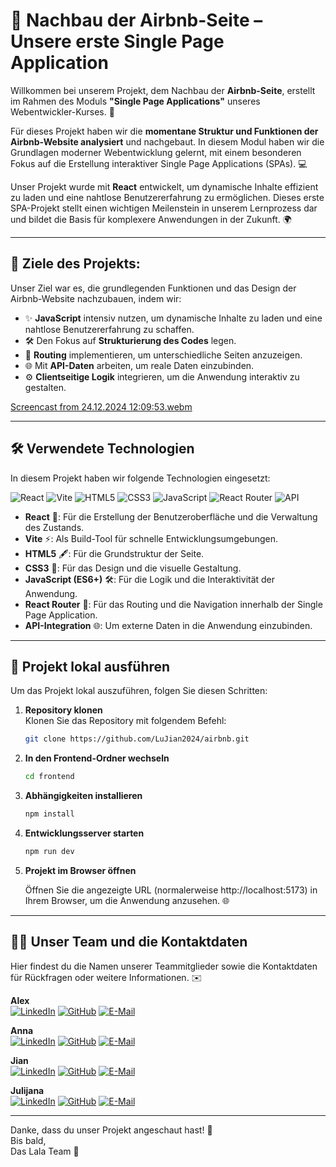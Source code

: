
# 🌟 Nachbau der Airbnb-Seite – Unsere erste Single Page Application

Willkommen bei unserem Projekt, dem Nachbau der **Airbnb-Seite**, erstellt im Rahmen des Moduls **"Single Page Applications"** unseres Webentwickler-Kurses. 🚀

Für dieses Projekt haben wir die **momentane Struktur und Funktionen der Airbnb-Website analysiert** und nachgebaut. In diesem Modul haben wir die Grundlagen moderner Webentwicklung gelernt, mit einem besonderen Fokus auf die Erstellung interaktiver Single Page Applications (SPAs). 💻

Unser Projekt wurde mit **React** entwickelt, um dynamische Inhalte effizient zu laden und eine nahtlose Benutzererfahrung zu ermöglichen. Dieses erste SPA-Projekt stellt einen wichtigen Meilenstein in unserem Lernprozess dar und bildet die Basis für komplexere Anwendungen in der Zukunft. 🌍

---

## 🔑 Ziele des Projekts:
Unser Ziel war es, die grundlegenden Funktionen und das Design der Airbnb-Website nachzubauen, indem wir:
- ✨ **JavaScript** intensiv nutzen, um dynamische Inhalte zu laden und eine nahtlose Benutzererfahrung zu schaffen.
- 🛠️ Den Fokus auf **Strukturierung des Codes** legen.
- 🔄 **Routing** implementieren, um unterschiedliche Seiten anzuzeigen.
- 🌐 Mit **API-Daten** arbeiten, um reale Daten einzubinden.
- ⚙️ **Clientseitige Logik** integrieren, um die Anwendung interaktiv zu gestalten.


[Screencast from 24.12.2024 12:09:53.webm](https://github.com/user-attachments/assets/6066476b-d1da-4d06-aaf1-16c814c40009)

---

## 🛠️ Verwendete Technologien

In diesem Projekt haben wir folgende Technologien eingesetzt:

![React](https://img.shields.io/badge/React-20232A?style=for-the-badge&logo=react&logoColor=61DAFB)
![Vite](https://img.shields.io/badge/Vite-646CFF?style=for-the-badge&logo=vite&logoColor=white)
![HTML5](https://img.shields.io/badge/HTML5-E34F26?style=for-the-badge&logo=html5&logoColor=white)
![CSS3](https://img.shields.io/badge/CSS3-1572B6?style=for-the-badge&logo=css3&logoColor=white)
![JavaScript](https://img.shields.io/badge/JavaScript-F7DF1E?style=for-the-badge&logo=javascript&logoColor=black)
![React Router](https://img.shields.io/badge/React_Router-CA4245?style=for-the-badge&logo=react-router&logoColor=white)
![API](https://img.shields.io/badge/API_Integration-1E90FF?style=for-the-badge&logo=api&logoColor=white)


- **React** 🌟: Für die Erstellung der Benutzeroberfläche und die Verwaltung des Zustands.
- **Vite** ⚡: Als Build-Tool für schnelle Entwicklungsumgebungen.
- **HTML5** 🖋️: Für die Grundstruktur der Seite.
- **CSS3** 🎨: Für das Design und die visuelle Gestaltung.
- **JavaScript (ES6+)** 🛠️: Für die Logik und die Interaktivität der Anwendung.
- **React Router** 🚏: Für das Routing und die Navigation innerhalb der Single Page Application.
- **API-Integration** 🌐: Um externe Daten in die Anwendung einzubinden.


---

## 🚀 Projekt lokal ausführen

Um das Projekt lokal auszuführen, folgen Sie diesen Schritten:

1. **Repository klonen**  
   Klonen Sie das Repository mit folgendem Befehl:
   ```bash
   git clone https://github.com/LuJian2024/airbnb.git
   
2. **In den Frontend-Ordner wechseln**
   ```bash
   cd frontend

3. **Abhängigkeiten installieren**
   ```bash
   npm install
4. **Entwicklungsserver starten**
   ```bash
   npm run dev

5. **Projekt im Browser öffnen**

   Öffnen Sie die angezeigte URL (normalerweise http://localhost:5173) in Ihrem Browser, um die Anwendung anzusehen. 🌐

---
   
 
## 👩‍💻 Unser Team und die Kontaktdaten


Hier findest du die Namen unserer Teammitglieder sowie die Kontaktdaten für Rückfragen oder weitere Informationen. ✉️  

  **Alex**  
  [![LinkedIn](https://img.shields.io/badge/-LinkedIn-0A66C2?style=for-the-badge&logo=linkedin&logoColor=white)](https://www.linkedin.com/in/alex-nezhad-2517a6322) 
  [![GitHub](https://img.shields.io/badge/-GitHub-181717?style=for-the-badge&logo=github&logoColor=white)](https://github.com/Alexxmanii) 
  [![E-Mail](https://img.shields.io/badge/-E--Mail-D14836?style=for-the-badge&logo=gmail&logoColor=white)](mailto:mohammad.mohammad@dci-student.org)

  **Anna**  
 [![LinkedIn](https://img.shields.io/badge/-LinkedIn-0A66C2?style=for-the-badge&logo=linkedin&logoColor=white)](https://www.linkedin.com/in/anna-popova-95b27393) 
  [![GitHub](https://img.shields.io/badge/-GitHub-181717?style=for-the-badge&logo=github&logoColor=white)](https://github.com/anyuka007) 
  [![E-Mail](https://img.shields.io/badge/-E--Mail-D14836?style=for-the-badge&logo=gmail&logoColor=white)](mailto:anna.popova0510@gmail.com)

 **Jian**  
[![LinkedIn](https://img.shields.io/badge/-LinkedIn-0A66C2?style=for-the-badge&logo=linkedin&logoColor=white)](https://www.linkedin.com/in/jian-lu-705184330) 
  [![GitHub](https://img.shields.io/badge/-GitHub-181717?style=for-the-badge&logo=github&logoColor=white)](https://github.com/LuJian2024) 
  [![E-Mail](https://img.shields.io/badge/-E--Mail-D14836?style=for-the-badge&logo=gmail&logoColor=white)](mailto:jian.lu.ou@gmail.com)

 **Julijana**  
  [![LinkedIn](https://img.shields.io/badge/-LinkedIn-0A66C2?style=for-the-badge&logo=linkedin&logoColor=white)](https://www.linkedin.com/in/julijana-uneva-b28a751b5) 
  [![GitHub](https://img.shields.io/badge/-GitHub-181717?style=for-the-badge&logo=github&logoColor=white)](https://github.com/JulijanaUneva) 
  [![E-Mail](https://img.shields.io/badge/-E--Mail-D14836?style=for-the-badge&logo=gmail&logoColor=white)](mailto:julijana3uneva@gmail.com) 


---    

Danke, dass du unser Projekt angeschaut hast! 🎉  
Bis bald,  
Das Lala Team 🚀
